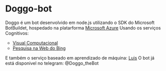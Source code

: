 # Doggo-bot 
Doggo é um bot desenvolvido em node.js utilizando o SDK do Microsoft BotBuildet, hospedado na platarforma <a href="https://azure.microsoft.com/pt-br/">Microsoft Azure</a>
Usando os serviços Cognitivos:
<ul style="list-style-type:circle">
  <li><a href="https://azure.microsoft.com/pt-br/services/cognitive-services/computer-vision/">Visual Computacional</a></li>
  <li><a href="https://azure.microsoft.com/pt-br/services/cognitive-services/bing-web-search-api/ ">Pesquisa na Web do Bing</a></li>
</ul>  
E também o serviço baseado em aprendizado de máquina: <a href="https://www.luis.ai/home">Luis</a>
O bot já está disponivel no telegram: @Doggo_theBot
